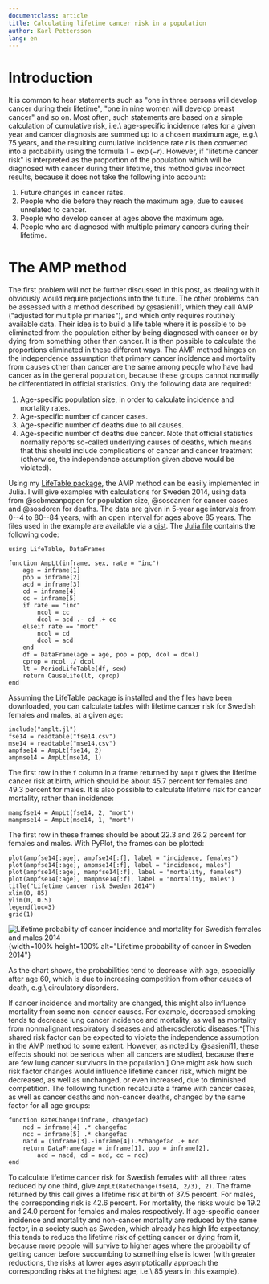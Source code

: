 ```yaml
---
documentclass: article
title: Calculating lifetime cancer risk in a population
author: Karl Pettersson
lang: en
---
```


# Introduction

It is common to hear statements such as "one in three persons will develop
cancer during their lifetime", "one in nine women will develop breast cancer"
and so on. Most often, such statements are based on a simple calculation of
cumulative risk, i.e.\ age-specific incidence rates for a given year and cancer
diagnosis are summed up to a chosen maximum age, e.g.\ 75 years, and the resulting
cumulative incidence rate $r$ is then converted into a probability using the
formula $1-\exp(-r)$. However, if "lifetime cancer risk" is interpreted as the
proportion of the population which will be diagnosed with cancer during their
lifetime, this method gives incorrect results, because it does not take the
following into account:

1. Future changes in cancer rates.
2. People who die before they reach the maximum age, due to causes unrelated to cancer.
3. People who develop cancer at ages above the maximum age.
4. People who are diagnosed with multiple primary cancers during their
   lifetime.

# The AMP method

The first problem will not be further discussed in this post, as dealing with it
obviously would require projections into the future. The other problems can be
assessed with a method described by @sasieni11, which they call AMP ("adjusted
for multiple primaries"), and which only requires routinely
available data. Their idea is to build a life table where it is possible to
be eliminated from the population either by being diagnosed with cancer or by
dying from something other than cancer. It is then possible to calculate the
proportions eliminated in these different ways. The AMP method hinges on
the independence assumption that primary cancer incidence and mortality from causes other
than cancer are the same among people who have had cancer as in the general
population, because these groups cannot normally be differentiated in official
statistics. Only the following data are required:

1. Age-specific population size, in order to calculate incidence and mortality
   rates.
2. Age-specific number of cancer cases.
3. Age-specific number of deaths due to all causes.
4. Age-specific number of deaths due cancer. Note that official statistics
   normally reports so-called underlying causes of deaths, which means that
   this should include complications of cancer and cancer treatment (otherwise,
   the independence assumption given above would be violated).

Using my [LifeTable package](https://github.com/klpn/LifeTable.jl), the AMP method
can be easily implemented in Julia. I will give examples with calculations for
Sweden 2014, using data from @scbmeanpopen for population size, @soscanen
for cancer cases and @sosdoren for deaths. The data are given in 5-year age
intervals from 0--4 to 80--84 years, with an open interval for ages above 85
years.
The files used in the example are available via a
[gist](https://gist.github.com/klpn/3ab1feff67d6e938fecc61c8307ce394). The
[Julia
file](https://gist.github.com/klpn/3ab1feff67d6e938fecc61c8307ce394#file-amplt-jl) 
contains the following code:

``` {.julia .numberLines}
using LifeTable, DataFrames

function AmpLt(inframe, sex, rate = "inc")
	age = inframe[1]
	pop = inframe[2]
	acd = inframe[3]
	cd = inframe[4]
	cc = inframe[5]
	if rate == "inc"
		ncol = cc
		dcol = acd .- cd .+ cc
	elseif rate == "mort"
		ncol = cd
		dcol = acd
	end
	df = DataFrame(age = age, pop = pop, dcol = dcol)
	cprop = ncol ./ dcol 
	lt = PeriodLifeTable(df, sex)
	return CauseLife(lt, cprop)
end
```
Assuming the LifeTable package is installed and the files have been downloaded,
you can calculate tables with lifetime cancer risk for Swedish females and males,
at a given age:

``` {.julia .numberLines}
include("amplt.jl")
fse14 = readtable("fse14.csv")
mse14 = readtable("mse14.csv")
ampfse14 = AmpLt(fse14, 2)
ampmse14 = AmpLt(mse14, 1)
```

The first row in the `f` column in a frame returned by `AmpLt` gives the
lifetime cancer risk at birth, which should be about 45.7 percent for females
and 49.3 percent for males. It is also possible to calculate lifetime risk for
cancer mortality, rather than incidence:

``` {.julia .numberLines}
mampfse14 = AmpLt(fse14, 2, "mort")
mampmse14 = AmpLt(mse14, 1, "mort")
```

The first row in these frames should be about 22.3 and 26.2 percent for
females and males. With PyPlot, the frames can be plotted:

``` {.julia .numberLines}
plot(ampfse14[:age], ampfse14[:f], label = "incidence, females")
plot(ampfse14[:age], ampmse14[:f], label = "incidence, males")
plot(ampfse14[:age], mampfse14[:f], label = "mortality, females")
plot(ampfse14[:age], mampmse14[:f], label = "mortality, males")
title("Lifetime cancer risk Sweden 2014")
xlim(0, 85)
ylim(0, 0.5)
legend(loc=3)
grid(1)
```

![Lifetime probabilty of cancer incidence and mortality for Swedish females and
males 2014](Se14CancLt.svg){width=100% height=100% alt="Lifetime probability of cancer in Sweden 2014"}

As the chart shows, the probabilities tend to decrease with age, especially
after age 60, which is due to increasing competition from other causes of
death, e.g.\ circulatory disorders.

If cancer incidence and mortality are changed, this might also influence
mortality from some non-cancer causes. For example, decreased smoking tends to
decrease lung cancer incidence and mortality, as well as mortality from
nonmalignant respiratory diseases and atherosclerotic diseases.^[This shared
risk factor can be expected to violate the independence assumption in the AMP
method to some extent. However, as noted by @sasieni11, these effects should not be
serious when all cancers are studied, because there are few lung
cancer survivors in the population.] One might ask
how such risk factor changes would influence lifetime cancer risk, which might
be decreased, as well as unchanged, or even increased, due to diminished
competition. The following function recalculate a frame with cancer cases, as
well as cancer deaths and non-cancer deaths, changed by the same factor for all
age groups:

``` {.julia .numberLines}
function RateChange(inframe, changefac)
	ncd = inframe[4] .* changefac
	ncc = inframe[5] .* changefac
	nacd = (inframe[3].-inframe[4]).*changefac .+ ncd
	return DataFrame(age = inframe[1], pop = inframe[2],
		acd = nacd, cd = ncd, cc = ncc)
end
```

To calculate lifetime cancer risk for Swedish females with all three rates
reduced by one third, give `AmpLt(RateChange(fse14, 2/3), 2)`. The frame
returned by this call gives a lifetime risk at birth of 37.5 percent. For
males, the corresponding risk is 42.6 percent. For mortality, the risks would
be 19.2 and 24.0 percent for females and males respectively. If age-specific
cancer incidence and mortality and non-cancer mortality are reduced by
the same factor, in a society such as Sweden, which already has high life
expectancy, this tends to reduce the lifetime risk of getting cancer or dying from
it, because more people will survive to higher ages where the probability
of getting cancer before succumbing to something else is lower (with greater
reductions, the risks at lower ages asymptotically approach the corresponding
risks at the highest age, i.e.\ 85 years in this example).